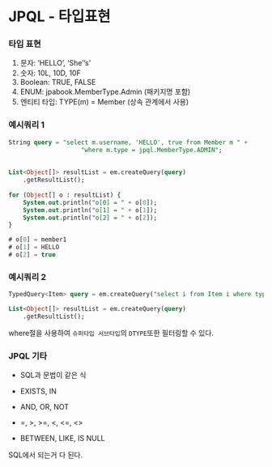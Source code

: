 # JPQL - 타입표현

### 타입 표현

1. 문자: ‘HELLO’, ‘She’’s’
2. 숫자: 10L, 10D, 10F
3. Boolean: TRUE, FALSE
4. ENUM: jpabook.MemberType.Admin (패키지명 포함)
5. 엔티티 타입: TYPE(m) = Member (상속 관계에서 사용)



### 예시쿼리 1

```sql
String query = "select m.username, 'HELLO', true from Member m " +
                    "where m.type = jpql.MemberType.ADMIN";
                    
                    
List<Object[]> resultList = em.createQuery(query)
	.getResultList();
	
for (Object[] o : resultList) {
    System.out.println("o[0] = " + o[0]);
    System.out.println("o[1] = " + o[1]);
    System.out.println("o[2] = " + o[2]);
}

# o[0] = member1
# o[1] = HELLO
# o[2] = true
```





### 예시쿼리 2

```sql
TypedQuery<Item> query = em.createQuery("select i from Item i where type[i] = Book ", Item.class);

List<Object[]> resultList = em.createQuery(query)
	.getResultList();
```

where절을 사용하여 `슈퍼타입 서브타입`의 `DTYPE`또한 필터링할 수 있다.





### JPQL 기타

- SQL과 문법이 같은 식

- EXISTS, IN

- AND, OR, NOT

- =, >, >=, <, <=, <>
- BETWEEN, LIKE, IS NULL

SQL에서 되는거 다 된다.